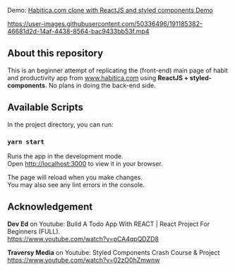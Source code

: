 Demo: <a href='https://www.youtube.com/watch?v=CPntJWxChVk'>Habitica.com clone with ReactJS and styled components Demo</a>

https://user-images.githubusercontent.com/50336496/191185382-46681d2d-14af-4438-8564-bac9433bb53f.mp4

## About this repository

This is an beginner attempt of replicating the (front-end) main page of habit and productivity app from www.habitica.com using **ReactJS + styled-components**. No plans in doing the back-end side.

## Available Scripts

In the project directory, you can run:

### `yarn start`

Runs the app in the development mode.\
Open [http://localhost:3000](http://localhost:3000) to view it in your browser.

The page will reload when you make changes.\
You may also see any lint errors in the console.

## Acknowledgement

**Dev Ed** on Youtube: Build A Todo App With REACT | React Project For Beginners (FULL). \
https://www.youtube.com/watch?v=pCA4qpQDZD8

**Traversy Media** on Youtube: Styled Components Crash Course & Project \
https://www.youtube.com/watch?v=02zO0hZmwnw

